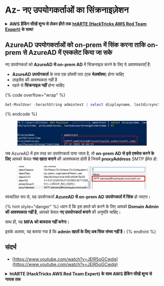 # Az- नए उपयोगकर्ताओं का सिंक्रनाइज़ेशन

<details>

<summary><strong>AWS हैकिंग सीखें शून्य से लेकर हीरो तक</strong> <a href="https://training.hacktricks.xyz/courses/arte"><strong>htARTE (HackTricks AWS Red Team Expert)</strong></a><strong> के साथ!</strong></summary>

HackTricks का समर्थन करने के अन्य तरीके:

* यदि आप चाहते हैं कि आपकी **कंपनी का विज्ञापन HackTricks में दिखाई दे** या **HackTricks को PDF में डाउनलोड करें** तो [**सब्सक्रिप्शन प्लान्स**](https://github.com/sponsors/carlospolop) देखें!
* [**आधिकारिक PEASS & HackTricks स्वैग**](https://peass.creator-spring.com) प्राप्त करें
* [**The PEASS Family**](https://opensea.io/collection/the-peass-family) की खोज करें, हमारा एक्सक्लूसिव [**NFTs**](https://opensea.io/collection/the-peass-family) का संग्रह
* 💬 [**Discord group**](https://discord.gg/hRep4RUj7f) में **शामिल हों** या [**telegram group**](https://t.me/peass) में या **Twitter** पर 🐦 [**@carlospolopm**](https://twitter.com/carlospolopm) को **फॉलो करें**.
* अपनी हैकिंग ट्रिक्स साझा करें [**HackTricks**](https://github.com/carlospolop/hacktricks) और [**HackTricks Cloud**](https://github.com/carlospolop/hacktricks-cloud) github repos में PRs सबमिट करके.

</details>

## AzureAD उपयोगकर्ताओं को on-prem में सिंक करना ताकि on-prem से AzureAD में एस्कलेट किया जा सके&#x20;

नए उपयोगकर्ता को **AzureAD से on-prem AD** में सिंक्रनाइज़ करने के लिए ये आवश्यकताएँ हैं:

* **AzureAD उपयोगकर्ता** के पास एक प्रॉक्सी पता (एक **मेलबॉक्स**) होना चाहिए
* लाइसेंस की आवश्यकता नहीं है
* पहले से **सिंक्रनाइज़ नहीं** होना चाहिए

{% code overflow="wrap" %}
```powershell
Get-MsolUser -SerachString admintest | select displayname, lastdirsynctime, proxyaddresses, lastpasswordchangetimestamp | fl
```
{% endcode %}

<figure><img src="../../../../.gitbook/assets/image (2) (1) (1) (1) (1) (1) (1) (1).png" alt=""><figcaption></figcaption></figure>

जब AzureAD में इस तरह का उपयोगकर्ता पाया जाता है, तो **on-prem AD से इसे एक्सेस करने के लिए** आपको केवल **नया खाता बनाने** की आवश्यकता होती है जिसमें **proxyAddress** SMTP ईमेल हो:

<figure><img src="../../../../.gitbook/assets/image (3) (1) (1) (1) (1) (1) (1).png" alt=""><figcaption></figcaption></figure>

स्वचालित रूप से, यह उपयोगकर्ता **AzureAD से on-prem AD उपयोगकर्ता में सिंक** हो जाएगा।

{% hint style="danger" %}
ध्यान दें कि इस हमले को करने के लिए आपको **Domain Admin की आवश्यकता नहीं है**, आपको केवल **नए उपयोगकर्ता बनाने** की अनुमति चाहिए।

साथ ही, यह **MFA को बायपास नहीं करेगा**।

इसके अलावा, यह बताया गया है कि **admin खातों के लिए अब सिंक संभव नहीं है**।
{% endhint %}

## संदर्भ

* [https://www.youtube.com/watch?v=JEIR5oGCwdg](https://www.youtube.com/watch?v=JEIR5oGCwdg)

<details>

<summary><strong>htARTE (HackTricks AWS Red Team Expert) के साथ AWS हैकिंग सीखें शून्य से नायक तक</strong></summary>

HackTricks का समर्थन करने के अन्य तरीके:

* यदि आप चाहते हैं कि आपकी **कंपनी का विज्ञापन HackTricks में दिखाई दे** या **HackTricks को PDF में डाउनलोड करें**, तो [**सब्सक्रिप्शन प्लान्स**](https://github.com/sponsors/carlospolop) देखें!
* [**आधिकारिक PEASS & HackTricks स्वैग**](https://peass.creator-spring.com) प्राप्त करें
* [**The PEASS Family**](https://opensea.io/collection/the-peass-family) की खोज करें, हमारा एक्सक्लूसिव [**NFTs**](https://opensea.io/collection/the-peass-family) का संग्रह
* 💬 [**Discord group**](https://discord.gg/hRep4RUj7f) में **शामिल हों** या [**telegram group**](https://t.me/peass) में या **Twitter** पर मुझे 🐦 [**@carlospolopm**](https://twitter.com/carlospolopm) **का पालन करें**।
* **HackTricks** और [**HackTricks Cloud**](https://github.com/carlospolop/hacktricks-cloud) github repos में PRs सबमिट करके अपनी हैकिंग ट्रिक्स साझा करें।

</details>
